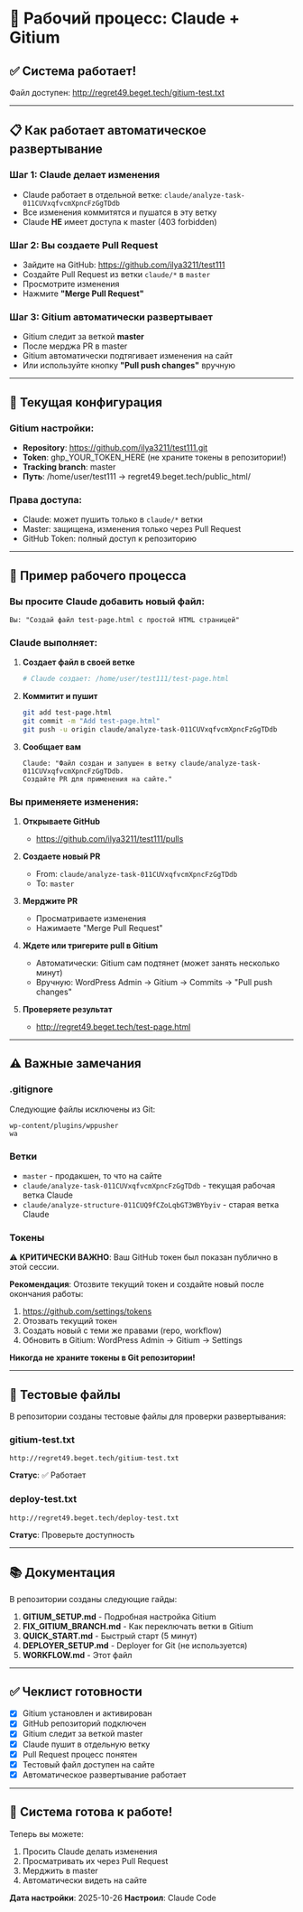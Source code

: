 # 🚀 Рабочий процесс: Claude + Gitium

## ✅ Система работает!

Файл доступен: http://regret49.beget.tech/gitium-test.txt

---

## 📋 Как работает автоматическое развертывание

### Шаг 1: Claude делает изменения
- Claude работает в отдельной ветке: `claude/analyze-task-011CUVxqfvcmXpncFzGgTDdb`
- Все изменения коммитятся и пушатся в эту ветку
- Claude **НЕ** имеет доступа к master (403 forbidden)

### Шаг 2: Вы создаете Pull Request
- Зайдите на GitHub: https://github.com/ilya3211/test111
- Создайте Pull Request из ветки `claude/*` в `master`
- Просмотрите изменения
- Нажмите **"Merge Pull Request"**

### Шаг 3: Gitium автоматически развертывает
- Gitium следит за веткой **master**
- После мерджа PR в master
- Gitium автоматически подтягивает изменения на сайт
- Или используйте кнопку **"Pull push changes"** вручную

---

## 🔧 Текущая конфигурация

### Gitium настройки:
- **Repository**: https://github.com/ilya3211/test111.git
- **Token**: ghp_YOUR_TOKEN_HERE (не храните токены в репозитории!)
- **Tracking branch**: master
- **Путь**: /home/user/test111 → regret49.beget.tech/public_html/

### Права доступа:
- Claude: может пушить только в `claude/*` ветки
- Master: защищена, изменения только через Pull Request
- GitHub Token: полный доступ к репозиторию

---

## 📝 Пример рабочего процесса

### Вы просите Claude добавить новый файл:

```
Вы: "Создай файл test-page.html с простой HTML страницей"
```

### Claude выполняет:

1. **Создает файл в своей ветке**
   ```bash
   # Claude создает: /home/user/test111/test-page.html
   ```

2. **Коммитит и пушит**
   ```bash
   git add test-page.html
   git commit -m "Add test-page.html"
   git push -u origin claude/analyze-task-011CUVxqfvcmXpncFzGgTDdb
   ```

3. **Сообщает вам**
   ```
   Claude: "Файл создан и запушен в ветку claude/analyze-task-011CUVxqfvcmXpncFzGgTDdb.
   Создайте PR для применения на сайте."
   ```

### Вы применяете изменения:

1. **Открываете GitHub**
   - https://github.com/ilya3211/test111/pulls

2. **Создаете новый PR**
   - From: `claude/analyze-task-011CUVxqfvcmXpncFzGgTDdb`
   - To: `master`

3. **Мерджите PR**
   - Просматриваете изменения
   - Нажимаете "Merge Pull Request"

4. **Ждете или тригерите pull в Gitium**
   - Автоматически: Gitium сам подтянет (может занять несколько минут)
   - Вручную: WordPress Admin → Gitium → Commits → "Pull push changes"

5. **Проверяете результат**
   - http://regret49.beget.tech/test-page.html

---

## ⚠️ Важные замечания

### .gitignore
Следующие файлы исключены из Git:
```
wp-content/plugins/wppusher
wa
```

### Ветки
- `master` - продакшен, то что на сайте
- `claude/analyze-task-011CUVxqfvcmXpncFzGgTDdb` - текущая рабочая ветка Claude
- `claude/analyze-structure-011CUQ9fCZoLqbGT3WBYbyiv` - старая ветка Claude

### Токены
⚠️ **КРИТИЧЕСКИ ВАЖНО**: Ваш GitHub токен был показан публично в этой сессии.

**Рекомендация**: Отозвите текущий токен и создайте новый после окончания работы:
1. https://github.com/settings/tokens
2. Отозвать текущий токен
3. Создать новый с теми же правами (repo, workflow)
4. Обновить в Gitium: WordPress Admin → Gitium → Settings

**Никогда не храните токены в Git репозитории!**

---

## 🎯 Тестовые файлы

В репозитории созданы тестовые файлы для проверки развертывания:

### gitium-test.txt
```
http://regret49.beget.tech/gitium-test.txt
```
**Статус**: ✅ Работает

### deploy-test.txt
```
http://regret49.beget.tech/deploy-test.txt
```
**Статус**: Проверьте доступность

---

## 📚 Документация

В репозитории созданы следующие гайды:

1. **GITIUM_SETUP.md** - Подробная настройка Gitium
2. **FIX_GITIUM_BRANCH.md** - Как переключать ветки в Gitium
3. **QUICK_START.md** - Быстрый старт (5 минут)
4. **DEPLOYER_SETUP.md** - Deployer for Git (не используется)
5. **WORKFLOW.md** - Этот файл

---

## ✅ Чеклист готовности

- [x] Gitium установлен и активирован
- [x] GitHub репозиторий подключен
- [x] Gitium следит за веткой master
- [x] Claude пушит в отдельную ветку
- [x] Pull Request процесс понятен
- [x] Тестовый файл доступен на сайте
- [x] Автоматическое развертывание работает

---

## 🎉 Система готова к работе!

Теперь вы можете:
1. Просить Claude делать изменения
2. Просматривать их через Pull Request
3. Мерджить в master
4. Автоматически видеть на сайте

**Дата настройки**: 2025-10-26
**Настроил**: Claude Code
